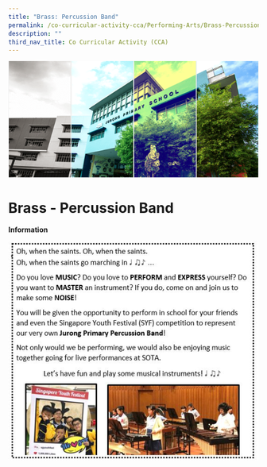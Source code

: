 ```yaml
---
title: "Brass: Percussion Band"
permalink: /co-curricular-activity-cca/Performing-Arts/Brass-Percussion-Band/
description: ""
third_nav_title: Co Curricular Activity (CCA)
---
```


![](/images/Banner.png)

Brass - Percussion Band
=======================

<b>Information</b>


![](/images/Brass_CCA2020.jpg)